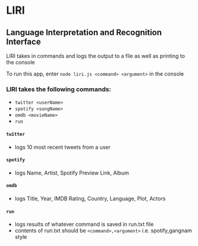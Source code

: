 # LIRI

## Language Interpretation and Recognition Interface

LIRI takes in commands and logs the output to a file as well as printing to the console

To run this app, enter ```node liri.js <command> <argument>``` in the console

### LIRI takes the following commands:
* ```twitter <userName>```
* ```spotify <songName>```
* ```omdb <movieName>```
* ```run```
  
#### ```twitter```
* logs 10 most recent tweets from a user

#### ```spotify```
* logs Name, Artist, Spotify Preview Link, Album

#### ```omdb```
* logs Title, Year, IMDB Rating, Country, Language, Plot, Actors

#### ```run```
* logs results of whatever command is saved in run.txt file
* contents of run.txt should be ```<command>,<argument>``` i.e. spotify,gangnam style
